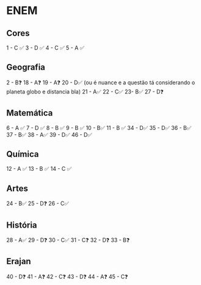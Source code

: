 # ENEM
## Cores
1 - C ✅ 
3 - D ✅
4 - C ✅
5 - A ✅

## Geografia
2 - B❓
18 - A❓
19 - A❓
20 - D✅ (ou é nuance e a questão tá considerando o planeta globo e distancia bla)
21 - A✅
22 - C✅
23- B✅
27 - D❓
## Matemática
6 - A ✅
7 - D ✅
8 - B ✅
9 - B ✅
10 - B✅
11 - B ✅
34 - D✅
35 - D✅
36 - B✅
37 - B✅
38 - A✅
39 - D✅
46 - D✅

## Química
12 - A ✅
13 - B ✅
14 - C ✅

## Artes
24 - B✅
25 - D❓
26 - C✅

## História
28 - A✅
29 - D❓
30 - C✅
31 - C❓
32 - D❓
33 - B❓

## Erajan
40 - D❓
41 - A❓
42 - C❓
43 - D❓
44 - A❓
45 - C❓